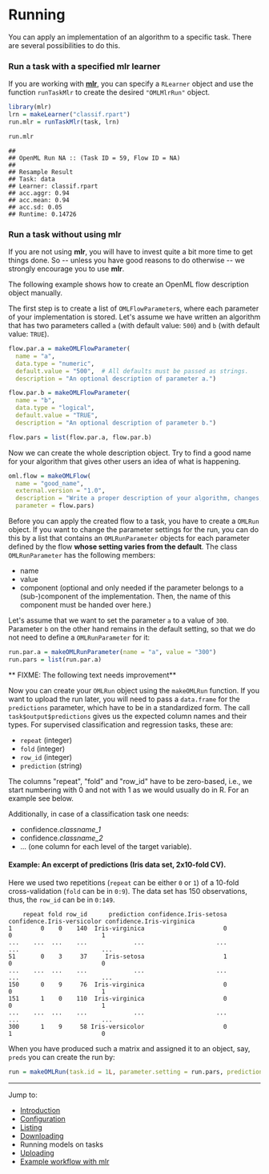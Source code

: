 Running
=======

You can apply an implementation of an algorithm to a specific task. There are several possibilities to do this.

### Run a task with a specified mlr learner

If you are working with [**mlr**](https://github.com/mlr-org/mlr), you can specify a `RLearner` object and use the function `runTaskMlr` to create the desired `"OMLMlrRun"` object.


```r
library(mlr)
lrn = makeLearner("classif.rpart")
run.mlr = runTaskMlr(task, lrn)
```

```r
run.mlr
```

```
## 
## OpenML Run NA :: (Task ID = 59, Flow ID = NA)
## 
## Resample Result
## Task: data
## Learner: classif.rpart
## acc.aggr: 0.94
## acc.mean: 0.94
## acc.sd: 0.05
## Runtime: 0.14726
```


### Run a task without using mlr

If you are not using **mlr**, you will have to invest quite a bit more time to get things done. So -- unless you have good reasons to do otherwise -- we strongly encourage you to use **mlr**.

The following example shows how to create an OpenML flow description object manually.

The first step is to create a list of `OMLFlowParameter`s, where each parameter of your implementation is stored. Let's assume we have written an algorithm that has two parameters called `a` (with default value: `500`) and `b` (with default value: `TRUE`).


```r
flow.par.a = makeOMLFlowParameter(
  name = "a",
  data.type = "numeric",
  default.value = "500",  # All defaults must be passed as strings.
  description = "An optional description of parameter a.")

flow.par.b = makeOMLFlowParameter(
  name = "b",
  data.type = "logical",
  default.value = "TRUE",
  description = "An optional description of parameter b.")

flow.pars = list(flow.par.a, flow.par.b)
```

Now we can create the whole description object. Try to find a good name for your algorithm that gives other users an idea of what is happening.


```r
oml.flow = makeOMLFlow(
  name = "good_name",
  external.version = "1.0",
  description = "Write a proper description of your algorithm, changes, etc. here.",
  parameter = flow.pars)
```

Before you can apply the created flow to a task, you have to create a `OMLRun` object. If you want to change the parameter settings for the run, you can do this by a list that contains an `OMLRunParameter` objects for each parameter defined by the flow **whose setting varies from the default**. The class `OMLRunParameter` has the following members:
* name
* value
* component (optional and only needed if the parameter belongs to a (sub-)component of the
implementation. Then, the name of this component must be handed over here.)

Let's assume that we want to set the parameter `a` to a value of `300`. Parameter `b` on the other
hand remains in the default setting, so that we do not need to define a `OMLRunParameter` for it:


```r
run.par.a = makeOMLRunParameter(name = "a", value = "300")
run.pars = list(run.par.a)
```

** FIXME: The following text needs improvement**

Now you can create your `OMLRun` object using the `makeOMLRun` function. If you want to upload the run later, you will need to pass a `data.frame` for the `predictions` parameter, which have to be in a standardized form. The call `task$output$predictions` gives us the expected column names and their types. For supervised classification and regression tasks, these are:
* `repeat` (integer)
* `fold` (integer)
* `row_id` (integer)
* `prediction` (string)

The columns "repeat", "fold" and "row_id" have to be zero-based, i.e., we start numbering
with 0 and not with 1 as we would usually do in R. For an example see below.

Additionally, in case of a classification task one needs:
* confidence.*classname_1*
* confidence.*classname_2*
* ... (one column for each level of the target variable).

#### Example: An excerpt of predictions (Iris data set, 2x10-fold CV).

Here we used two repetitions (`repeat` can be either `0` or `1`) of a 10-fold cross-validation
(`fold` can be in `0:9`). The data set has 150 observations, thus, the `row_id` can be in
`0:149`.

```
    repeat fold row_id      prediction confidence.Iris-setosa confidence.Iris-versicolor confidence.Iris-virginica
1        0    0    140  Iris-virginica                      0                          0                         1
...    ...  ...    ...             ...                    ...                        ...                       ...
51       0    3     37     Iris-setosa                      1                          0                         0
...    ...  ...    ...             ...                    ...                        ...                       ...
150      0    9     76  Iris-virginica                      0                          0                         1
151      1    0    110  Iris-virginica                      0                          0                         1
...    ...  ...    ...             ...                    ...                        ...                       ...
300      1    9     58 Iris-versicolor                      0                          1                         0
```
When you have produced such a matrix and assigned it to an object, say, `preds` you can create the run by:


```r
run = makeOMLRun(task.id = 1L, parameter.setting = run.pars, predictions = preds)
```

----------------------------------------------------------------------------------------------------
Jump to:
- [Introduction](1-Introduction.md)
- [Configuration](2-Configuration.md)
- [Listing](3-Listing.md)
- [Downloading](4-Downloading.md)
- Running models on tasks
- [Uploading](6-Uploading.md)
- [Example workflow with mlr](7-Example-workflow-with-mlr.md)
